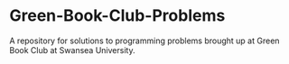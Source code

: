# Green-Book-Club-Problems
A repository for solutions to programming problems brought up at Green Book Club at Swansea University.
